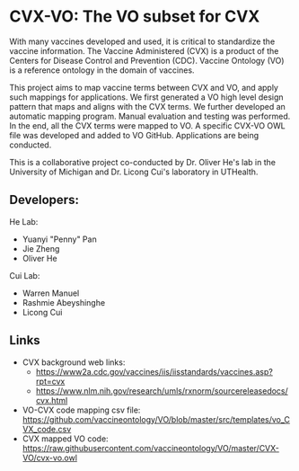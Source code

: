# CVX-VO: The VO subset for CVX

With many vaccines developed and used, it is critical to standardize the vaccine information. The Vaccine Administered (CVX) is a product of the Centers for Disease Control and Prevention (CDC). Vaccine Ontology (VO) is a reference ontology in the domain of vaccines. 

This project aims to map vaccine terms between CVX and VO, and apply such mappings for applications. We first generated a VO high level design pattern that maps and aligns with the CVX terms. We further developed an automatic mapping program. Manual evaluation and testing was performed. In the end, all the CVX terms were mapped to VO. A specific CVX-VO OWL file was developed and added to VO GitHub. Applications are being conducted.  

This is a collaborative project co-conducted by Dr. Oliver He's lab in the University of Michigan and Dr. Licong Cui's laboratory in UTHealth.

## Developers:  

He Lab:
- Yuanyi "Penny" Pan
- Jie Zheng
- Oliver He

Cui Lab: 
- Warren Manuel
- Rashmie Abeyshinghe
- Licong Cui

## Links
- CVX background web links:
  - https://www2a.cdc.gov/vaccines/iis/iisstandards/vaccines.asp?rpt=cvx
  - https://www.nlm.nih.gov/research/umls/rxnorm/sourcereleasedocs/cvx.html 
- VO-CVX code mapping csv file: https://github.com/vaccineontology/VO/blob/master/src/templates/vo_CVX_code.csv
- CVX mapped VO code: https://raw.githubusercontent.com/vaccineontology/VO/master/CVX-VO/cvx-vo.owl 


